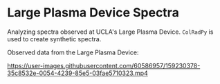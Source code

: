# Large Plasma Device Spectra

Analyzing spectra observed at UCLA's Large Plasma Device. `ColRadPy` is used to create synthetic spectra.


Observed data from the Large Plasma Device:

https://user-images.githubusercontent.com/60586957/159230378-35c8532e-0054-4239-85e5-03fae5710323.mp4

